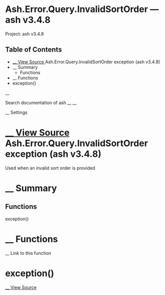 # Ash.Error.Query.InvalidSortOrder — ash v3.4.8

Project: ash v3.4.8

## Table of Contents

- [ __ View Source ](external_link) Ash.Error.Query.InvalidSortOrder exception (ash v3.4.8)
- __ Summary
  - Functions
- __ Functions
- exception()

__

Search documentation of ash __ __

__ Settings

#  [ __ View Source ](external_link) Ash.Error.Query.InvalidSortOrder exception (ash v3.4.8)

Used when an invalid sort order is provided

#  __ Summary

##  Functions

exception()

#  __ Functions

__ Link to this function

# exception()

[ __ View Source ](external_link)
